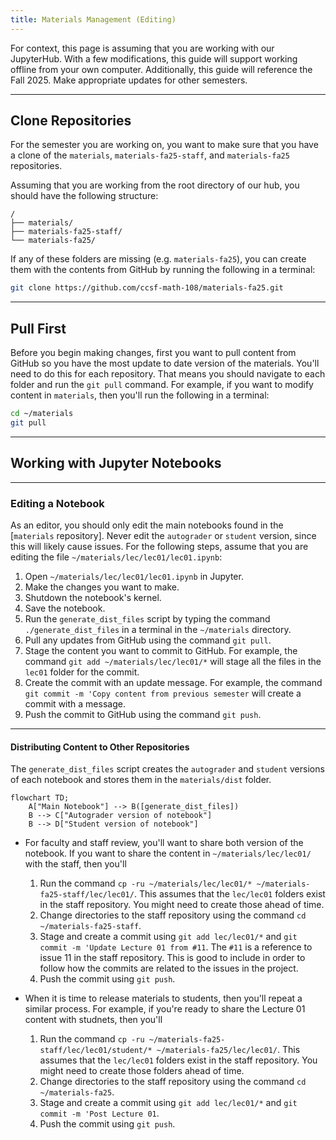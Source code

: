 ```yaml
---
title: Materials Management (Editing)
---
```


For context, this page is assuming that you are working with our JupyterHub. With a few modifications, this guide will support working offline from your own computer. Additionally, this guide will reference the Fall 2025. Make appropriate updates for other semesters.

---

## Clone Repositories

For the semester you are working on, you want to make sure that you have a clone of the `materials`, `materials-fa25-staff`, and `materials-fa25` repositories. 

Assuming that you are working from the root directory of our hub, you should have the following structure:

```{code-block} text
/
├── materials/
├── materials-fa25-staff/
└── materials-fa25/
```

If any of these folders are missing (e.g. `materials-fa25`), you can create them with the contents from GitHub by running the following in a terminal:

``` bash
git clone https://github.com/ccsf-math-108/materials-fa25.git
```

--- 

## Pull First

Before you begin making changes, first you want to pull content from GitHub so you have the most update to date version of the materials. You'll need to do this for each repository. That means you should navigate to each folder and run the `git pull` command. For example, if you want to modify content in `materials`, then you'll run the following in a terminal:

``` bash
cd ~/materials
git pull
```

---

## Working with Jupyter Notebooks

---

### Editing a Notebook
As an editor, you should only edit the main notebooks found in the [`materials` repository]. Never edit the `autograder` or `student` version, since this will likely cause issues. For the following steps, assume that you are editing the file `~/materials/lec/lec01/lec01.ipynb`:

1. Open `~/materials/lec/lec01/lec01.ipynb` in Jupyter.
1. Make the changes you want to make.
1. Shutdown the notebook's kernel.
1. Save the notebook.
1. Run the `generate_dist_files` script by typing the command `./generate_dist_files` in a terminal in the `~/materials` directory.
1. Pull any updates from GitHub using the command `git pull`.
1. Stage the content you want to commit to GitHub. For example, the command `git add ~/materials/lec/lec01/*` will stage all the files in the `lec01` folder for the commit.
1. Create the commit with an update message. For example, the command `git commit -m 'Copy content from previous semester` will create a commit with a message.
1. Push the commit to GitHub using the command `git push`.

---

#### Distributing Content to Other Repositories
The `generate_dist_files` script creates the `autograder` and `student` versions of each notebook and stores them in the `materials/dist` folder.

``` mermaid
flowchart TD;
    A["Main Notebook"] --> B([generate_dist_files])
    B --> C["Autograder version of notebook"]
    B --> D["Student version of notebook"]
```

- For faculty and staff review, you'll want to share both version of the notebook. If you want to share the content in `~/materials/lec/lec01/` with the staff, then you'll 
    1. Run the command `cp -ru ~/materials/lec/lec01/* ~/materials-fa25-staff/lec/lec01/`. This assumes that the `lec/lec01` folders exist in the staff repository. You might need to create those ahead of time.
    1. Change directories to the staff repository using the command `cd ~/materials-fa25-staff`.
    1. Stage and create a commit using `git add lec/lec01/*` and `git commit -m 'Update Lecture 01 from #11`. The `#11` is a reference to issue 11 in the staff repository. This is good to include in order to follow how the commits are related to the issues in the project.
    1. Push the commit using `git push`.

- When it is time to release materials to students, then you'll repeat a similar process. For example, if you're ready to share the Lecture 01 content with studnets, then you'll
    1. Run the command `cp -ru ~/materials-fa25-staff/lec/lec01/student/* ~/materials-fa25/lec/lec01/`. This assumes that the `lec/lec01` folders exist in the staff repository. You might need to create those folders ahead of time.
    1. Change directories to the staff repository using the command `cd ~/materials-fa25`.
    1. Stage and create a commit using `git add lec/lec01/*` and `git commit -m 'Post Lecture 01`.
    1. Push the commit using `git push`.